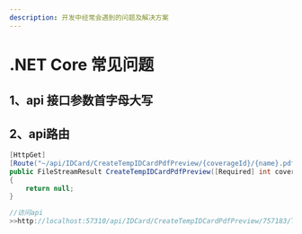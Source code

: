 ```yaml
---
description: 开发中经常会遇到的问题及解决方案
---
```


# .NET Core 常见问题

## 1、api 接口参数首字母大写

## 2、api路由

```csharp
[HttpGet]
[Route("~/api/IDCard/CreateTempIDCardPdfPreview/{coverageId}/{name}.pdf")]
public FileStreamResult CreateTempIDCardPdfPreview([Required] int coverageId)
{
    return null;
}

//访问api
>>http://localhost:57310/api/IDCard/CreateTempIDCardPdfPreview/757183/TempIDCard.pdf
```


